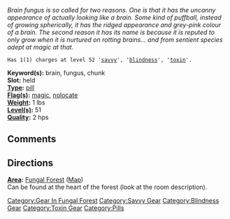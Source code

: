 *Brain fungus is so called for two reasons. One is that it has the
uncanny appearance of actually looking like a brain. Some kind of
puffball, instead of growing spherically, it has the ridged appearance
and grey-pink colour of a brain. The second reason it has its name is
because it is reputed to only grow when it is nurtured on rotting
brains... and from sentient species adept at magic at that.*

`Has 1(1) charges at level 52 '`[`savvy`](Savvy.md "wikilink")`', '`[`blindness`](Blindness.md "wikilink")`', '`[`toxin`](:Category:_Toxin.md "wikilink")`'.`

**Keyword(s):** brain, fungus, chunk  
**Slot:** held  
**[Type](:Category:_Object_Types.md "wikilink"):**
[pill](:Category:_Pills.md "wikilink")  
**[Flag(s)](:Category:_Object_Flags.md "wikilink"):**
[magic](Magic_Flag.md "wikilink"),
[nolocate](Nolocate_Flag.md "wikilink")  
**[Weight](Object_Weight.md "wikilink"):** 1 lbs  
**[Level(s)](Object_Level.md "wikilink"):** 51  
**[Quality](Object_Quality.md "wikilink"):** 2 hps  

## Comments

## Directions

**[Area](:Category:_Areas.md "wikilink"):** [Fungal
Forest](:Category:_Fungal_Forest.md "wikilink")
([Map](Fungal_Forest_Map.md "wikilink"))  
Can be found at the heart of the forest (look at the room description).

[Category:Gear In Fungal
Forest](Category:Gear_In_Fungal_Forest "wikilink") [Category:Savvy
Gear](Category:Savvy_Gear "wikilink") [Category:Blindness
Gear](Category:Blindness_Gear "wikilink") [Category:Toxin
Gear](Category:Toxin_Gear "wikilink")
[Category:Pills](Category:Pills "wikilink")
